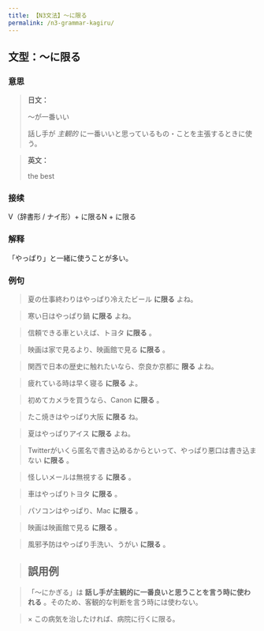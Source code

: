 ```yaml
---
title: 【N3文法】〜に限る
permalink: /n3-grammar-kagiru/
---
```


## 文型：〜に限る

### 意思

> **日文：**
> 
> ～が一番いい
> 
> 話し手が _主観的_ に一番いいと思っているもの・ことを主張するときに使う。


> **英文：**
> 
> the best


### 接续

V（辞書形 / ナイ形）\+ に限るN + に限る

### 解释

「やっぱり」と一緒に使うことが多い。

### 例句

> 夏の仕事終わりはやっぱり冷えたビール **に限る** よね。

> 寒い日はやっぱり鍋 **に限る** よね。

> 信頼できる車といえば、トヨタ **に限る** 。

> 映画は家で見るより、映画館で見る **に限る** 。

> 関西で日本の歴史に触れたいなら、奈良か京都に **限る** よね。

> 疲れている時は早く寝る **に限る** よ。

> 初めてカメラを買うなら、Canon **に限る** 。

> たこ焼きはやっぱり大阪 **に限る** ね。

> 夏はやっぱりアイス **に限る** よね。

> Twitterがいくら匿名で書き込めるからといって、やっぱり悪口は書き込まない **に限る** 。

> 怪しいメールは無視する **に限る** 。

> 車はやっぱりトヨタ **に限る** 。

> パソコンはやっぱり、Mac **に限る** 。

> 映画は映画館で見る **に限る** 。

> 風邪予防はやっぱり手洗い、うがい **に限る** 。

> ## 誤用例

> 「〜にかぎる」は **話し手が主観的に一番良いと思うことを言う時に使われる** 。そのため、客観的な判断を言う時には使わない。

> × この病気を治したければ、病院に行くに限る。

